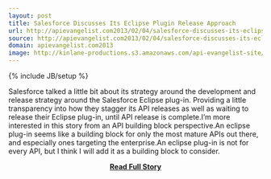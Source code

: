 ```yaml
---
layout: post
title: Salesforce Discusses Its Eclipse Plugin Release Approach
url: http://apievangelist.com2013/02/04/salesforce-discusses-its-eclipse-plugin-release-approach/
source: http://apievangelist.com2013/02/04/salesforce-discusses-its-eclipse-plugin-release-approach/
domain: apievangelist.com2013
image: http://kinlane-productions.s3.amazonaws.com/api-evangelist-site/blog/eclipse-ide-logo.jpeg
---
```

{% include JB/setup %}<p>Salesforce talked a little bit about its strategy around the development and release strategy around the Salesforce Eclipse plug-in. Providing a little transparency into how they stagger its API releases as well as waiting to release their Eclipse plug-in, until API release is complete.I’m more interested in this story from an API building block perspective.An eclipse plug-in seems like a building block for only the most mature APIs out there, and especially ones targeting the enterprise.An eclipse plug-in is not for every API, but I think I will add it as a building block to consider.</p>
<center><p><a href="http://apievangelist.com2013/02/04/salesforce-discusses-its-eclipse-plugin-release-approach/" style='padding:25px; font-sze:18px; font-weight: bold;'>Read Full Story</a></p></center>
